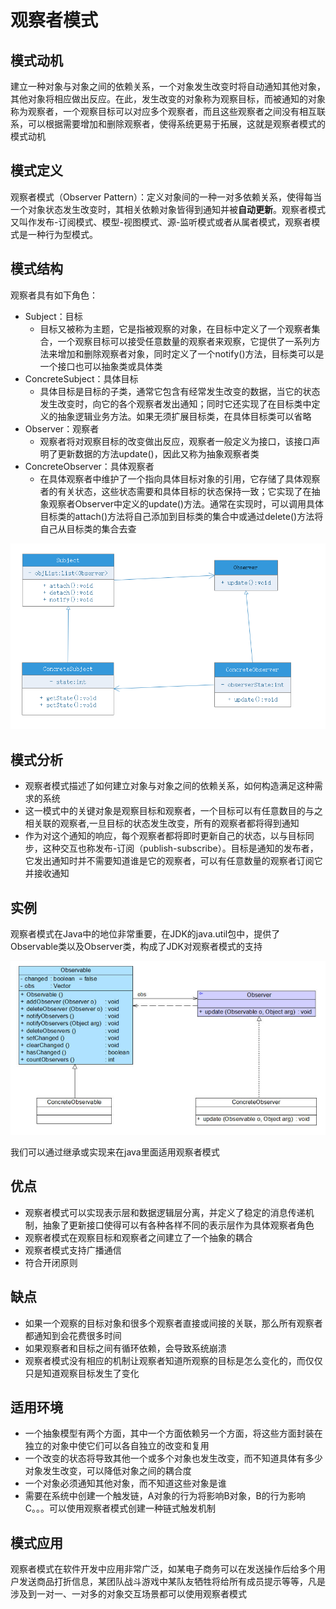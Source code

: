 # 观察者模式

## 模式动机
建立一种对象与对象之间的依赖关系，一个对象发生改变时将自动通知其他对象，其他对象将相应做出反应。在此，发生改变的对象称为观察目标，而被通知的对象称为观察者，一个观察目标可以对应多个观察者，而且这些观察者之间没有相互联系，可以根据需要增加和删除观察者，使得系统更易于拓展，这就是观察者模式的模式动机

## 模式定义
观察者模式（Observer Pattern）：定义对象间的一种一对多依赖关系，使得每当一个对象状态发生改变时，其相关依赖对象皆得到通知并被**自动更新**。观察者模式又叫作发布-订阅模式、模型-视图模式、源-监听模式或者从属者模式，观察者模式是一种行为型模式。

## 模式结构
观察者具有如下角色：
- Subject：目标
    - 目标又被称为主题，它是指被观察的对象，在目标中定义了一个观察者集合，一个观察目标可以接受任意数量的观察者来观察，它提供了一系列方法来增加和删除观察者对象，同时定义了一个notify()方法，目标类可以是一个接口也可以抽象类或具体类
- ConcreteSubject：具体目标
    - 具体目标是目标的子类，通常它包含有经常发生改变的数据，当它的状态发生改变时，向它的各个观察者发出通知；同时它还实现了在目标类中定义的抽象逻辑业务方法。如果无须扩展目标类，在具体目标类可以省略
- Observer：观察者
    - 观察者将对观察目标的改变做出反应，观察者一般定义为接口，该接口声明了更新数据的方法update()，因此又称为抽象观察者类
- ConcreteObserver：具体观察者
    - 在具体观察者中维护了一个指向具体目标对象的引用，它存储了具体观察者的有关状态，这些状态需要和具体目标的状态保持一致；它实现了在抽象观察者Observer中定义的update()方法。通常在实现时，可以调用具体目标类的attach()方法将自己添加到目标类的集合中或通过delete()方法将自己从目标类的集合去查

![](observer.png)


## 模式分析
- 观察者模式描述了如何建立对象与对象之间的依赖关系，如何构造满足这种需求的系统
- 这一模式中的关键对象是观察目标和观察者，一个目标可以有任意数目的与之相关联的观察者,一旦目标的状态发生改变，所有的观察者都将得到通知
- 作为对这个通知的响应，每个观察者都将即时更新自己的状态，以与目标同步，这种交互也称发布-订阅（publish-subscribe）。目标是通知的发布者，它发出通知时并不需要知道谁是它的观察者，可以有任意数量的观察者订阅它并接收通知

## 实例
观察者模式在Java中的地位非常重要，在JDK的java.util包中，提供了Observable类以及Observer类，构成了JDK对观察者模式的支持

![](jdk_observer.png)

我们可以通过继承或实现来在java里面适用观察者模式

## 优点
- 观察者模式可以实现表示层和数据逻辑层分离，并定义了稳定的消息传递机制，抽象了更新接口使得可以有各种各样不同的表示层作为具体观察者角色
- 观察者模式在观察目标和观察者之间建立了一个抽象的耦合
- 观察者模式支持广播通信
- 符合开闭原则

## 缺点
- 如果一个观察的目标对象和很多个观察者直接或间接的关联，那么所有观察者都通知到会花费很多时间
- 如果观察者和目标之间有循环依赖，会导致系统崩溃
- 观察者模式没有相应的机制让观察者知道所观察的目标是怎么变化的，而仅仅只是知道观察目标发生了变化


## 适用环境
- 一个抽象模型有两个方面，其中一个方面依赖另一个方面，将这些方面封装在独立的对象中使它们可以各自独立的改变和复用
- 一个改变的状态将导致其他一个或多个对象也发生改变，而不知道具体有多少对象发生改变，可以降低对象之间的耦合度
- 一个对象必须通知其他对象，而不知道这些对象是谁
- 需要在系统中创建一个触发链，A对象的行为将影响B对象，B的行为影响C。。。可以使用观察者模式创建一种链式触发机制

## 模式应用
观察者模式在软件开发中应用非常广泛，如某电子商务可以在发送操作后给多个用户发送商品打折信息，某团队战斗游戏中某队友牺牲将给所有成员提示等等，凡是涉及到一对一、一对多的对象交互场景都可以使用观察者模式